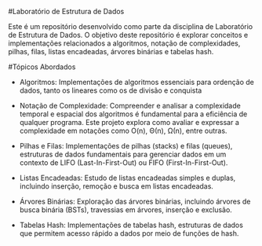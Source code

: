 #Laboratório de Estrutura de Dados

Este é um repositório desenvolvido como parte da disciplina de Laboratório de Estrutura de Dados. O objetivo deste repositório é explorar conceitos e implementações relacionados a algoritmos, notação de complexidades, pilhas, filas, listas encadeadas, árvores binárias e tabelas hash.

#Tópicos Abordados

- Algoritmos: Implementações de algoritmos essenciais para ordenção de dados, tanto os lineares como os de divisão e conquista

- Notação de Complexidade: Compreender e analisar a complexidade temporal e espacial dos algoritmos é fundamental para a eficiência de qualquer programa. Este projeto explora como avaliar e expressar a complexidade em notações como O(n), Θ(n), Ω(n), entre outras.

- Pilhas e Filas: Implementações de pilhas (stacks) e filas (queues), estruturas de dados fundamentais para gerenciar dados em um contexto de LIFO (Last-In-First-Out) ou FIFO (First-In-First-Out).

- Listas Encadeadas: Estudo de listas encadeadas simples e duplas, incluindo inserção, remoção e busca em listas encadeadas.

- Árvores Binárias: Exploração das árvores binárias, incluindo árvores de busca binária (BSTs), travessias em árvores, inserção e exclusão.

- Tabelas Hash: Implementações de tabelas hash, estruturas de dados que permitem acesso rápido a dados por meio de funções de hash.
